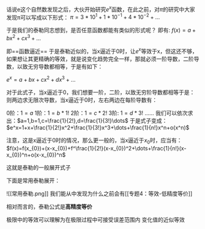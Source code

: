 话说e这个自然数发现之后，大伙开始研究$e^x$函数，在此之前，对$\pi$的研究中大家发现π可以写成以下形式：
$\pi=3*10^1+1*10^{-1}+4*10^{-2}+\dots$

于是我们的泰勒同志想到，是否任意函数都能有类似的形式呢？
即有:
$f(x)=a+bx^2+cx^3+\dots$

即==函数逼近==
于是泰勒近似的，当x逼近于0时，让$e^x$等效于x，但这还不够，如果想让其更精确的等效，就是说变化趋势完全一样，那就必须一阶导数，二阶导数，以致无穷导数都相等，于是有如下：


$e^x=a+bx+cx^2+dx^3+\dots$

对于此式子，当x逼近于0，我们想要一阶，二阶，以致无穷阶导数都相等于是：
则两边求无限次导数，当x逼近于0时，左右两边在每阶导数有：

0阶：$1=a$
1阶：$1=b*1!$
2阶：$1=c*2!$
3阶:   $1=d*3!$
......
我们可以依次求出：$a=1,b=1,c=\frac{1}{2!},d=\frac{1}{3!}\dots$
于是式子变成：
$e^x=1+x+\frac{1}{2!}x^2+\frac{1}{3!}x^3+\dots+\frac{1}{n!}x^n+o(x^n)$

注意，这是x逼近于0时的情况，那么更一般的，当x逼近于$x_{0}$时，应当有：
$f(x)=f(x_{0})+(x-x_{0})+f^\frac{1}{2!}(x-x_{0})^2+\dots+\frac{1}{n!}(x-x_{0})^n+o(x-x_{0})^n$

这就是泰勒的一般展开式子

下面是常用泰勒展开：

![[常用泰勒.png]]
我们能从中发现为什么之前会有[[专题4：等效-低精度等价]]

相对而言的，泰勒公式是**高精度等价**

极限中的等效可以理解为在极限过程中可接受误差范围内 变化值的近似等效